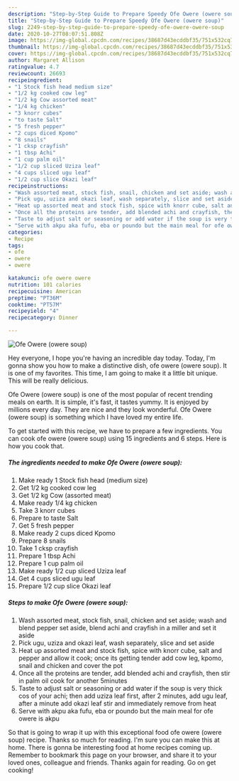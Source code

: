 ```yaml
---
description: "Step-by-Step Guide to Prepare Speedy Ofe Owere (owere soup)"
title: "Step-by-Step Guide to Prepare Speedy Ofe Owere (owere soup)"
slug: 2249-step-by-step-guide-to-prepare-speedy-ofe-owere-owere-soup
date: 2020-10-27T08:07:51.808Z
image: https://img-global.cpcdn.com/recipes/38687d43ecddbf35/751x532cq70/ofe-owere-owere-soup-recipe-main-photo.jpg
thumbnail: https://img-global.cpcdn.com/recipes/38687d43ecddbf35/751x532cq70/ofe-owere-owere-soup-recipe-main-photo.jpg
cover: https://img-global.cpcdn.com/recipes/38687d43ecddbf35/751x532cq70/ofe-owere-owere-soup-recipe-main-photo.jpg
author: Margaret Allison
ratingvalue: 4.7
reviewcount: 26693
recipeingredient:
- "1 Stock fish head medium size"
- "1/2 kg cooked cow leg"
- "1/2 kg Cow assorted meat"
- "1/4 kg chicken"
- "3 knorr cubes"
- "to taste Salt"
- "5 fresh pepper"
- "2 cups diced Kpomo"
- "8 snails"
- "1 cksp crayfish"
- "1 tbsp Achi"
- "1 cup palm oil"
- "1/2 cup sliced Uziza leaf"
- "4 cups sliced ugu leaf"
- "1/2 cup slice Okazi leaf"
recipeinstructions:
- "Wash assorted meat, stock fish, snail, chicken and set aside; wash and blend pepper set aside, blend achi and crayfish in a miller and set it aside"
- "Pick ugu, uziza and okazi leaf, wash separately, slice and set aside"
- "Heat up assorted meat and stock fish, spice with knorr cube, salt and pepper and allow it cook; once its getting tender add cow leg, kpomo, snail and chicken and cover the pot"
- "Once all the proteins are tender, add blended achi and crayfish, then stir in palm oil cook for another 5minutes"
- "Taste to adjust salt or seasoning or add water if the soup is very thick cos of your achi; then add uziza leaf first, after 2 minutes, add ugu leaf, after a minute add okazi leaf stir and immediately remove from heat"
- "Serve with akpu aka fufu, eba or poundo but the main meal for ofe owere is akpu"
categories:
- Recipe
tags:
- ofe
- owere
- owere

katakunci: ofe owere owere 
nutrition: 101 calories
recipecuisine: American
preptime: "PT36M"
cooktime: "PT57M"
recipeyield: "4"
recipecategory: Dinner

---
```



![Ofe Owere (owere soup)](https://img-global.cpcdn.com/recipes/38687d43ecddbf35/751x532cq70/ofe-owere-owere-soup-recipe-main-photo.jpg)

Hey everyone, I hope you're having an incredible day today. Today, I'm gonna show you how to make a distinctive dish, ofe owere (owere soup). It is one of my favorites. This time, I am going to make it a little bit unique. This will be really delicious.

Ofe Owere (owere soup) is one of the most popular of recent trending meals on earth. It is simple, it's fast, it tastes yummy. It is enjoyed by millions every day. They are nice and they look wonderful. Ofe Owere (owere soup) is something which I have loved my entire life.




To get started with this recipe, we have to prepare a few ingredients. You can cook ofe owere (owere soup) using 15 ingredients and 6 steps. Here is how you cook that.

<!--inarticleads1-->

##### The ingredients needed to make Ofe Owere (owere soup):

1. Make ready 1 Stock fish head (medium size)
1. Get 1/2 kg cooked cow leg
1. Get 1/2 kg Cow (assorted meat)
1. Make ready 1/4 kg chicken
1. Take 3 knorr cubes
1. Prepare to taste Salt
1. Get 5 fresh pepper
1. Make ready 2 cups diced Kpomo
1. Prepare 8 snails
1. Take 1 cksp crayfish
1. Prepare 1 tbsp Achi
1. Prepare 1 cup palm oil
1. Make ready 1/2 cup sliced Uziza leaf
1. Get 4 cups sliced ugu leaf
1. Prepare 1/2 cup slice Okazi leaf




<!--inarticleads2-->

##### Steps to make Ofe Owere (owere soup):

1. Wash assorted meat, stock fish, snail, chicken and set aside; wash and blend pepper set aside, blend achi and crayfish in a miller and set it aside
1. Pick ugu, uziza and okazi leaf, wash separately, slice and set aside
1. Heat up assorted meat and stock fish, spice with knorr cube, salt and pepper and allow it cook; once its getting tender add cow leg, kpomo, snail and chicken and cover the pot
1. Once all the proteins are tender, add blended achi and crayfish, then stir in palm oil cook for another 5minutes
1. Taste to adjust salt or seasoning or add water if the soup is very thick cos of your achi; then add uziza leaf first, after 2 minutes, add ugu leaf, after a minute add okazi leaf stir and immediately remove from heat
1. Serve with akpu aka fufu, eba or poundo but the main meal for ofe owere is akpu




So that is going to wrap it up with this exceptional food ofe owere (owere soup) recipe. Thanks so much for reading. I'm sure you can make this at home. There is gonna be interesting food at home recipes coming up. Remember to bookmark this page on your browser, and share it to your loved ones, colleague and friends. Thanks again for reading. Go on get cooking!
